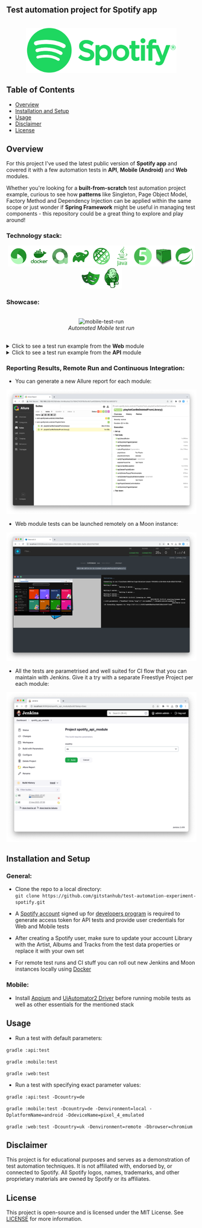 ## Test automation project for Spotify app

<p align="center">
<br>
  <img src="media/logo/Spotify_Logo_RGB_Green.png" alt="spotify-logo" width="400">
</p>

## Table of Contents
- [Overview](#overview)
- [Installation and Setup](#installation-and-setup)
- [Usage](#usage)
- [Disclaimer](#disclaimer)
- [License](#license)

## Overview
For this project I've used the latest public version of **Spotify app** and covered it with a few automation tests in **API**, **Mobile (Android)** and **Web** modules.

Whether you're looking for a **built-from-scratch** test automation project example, curious to see how **patterns** like Singleton, Page Object Model, Factory Method and Dependency Injection can be applied within the same scope or just wonder if **Spring Framework** might be useful in managing test components - this repository could be a great thing to explore and play around!

### Technology stack:

<p align="center">
<a href="https://appium.io/"><img src="media/icons/appium.png" alt="appium-logo" width="55"></a><a href="https://www.docker.com/"><img src="media/icons/docker.png" alt="docker-logo" width="55"></a><a href="https://github.com/allure-framework"><img src="media/icons/allure.png" alt="allure-logo" width="55"></a><a href="https://gradle.org/"><img src="media/icons/gradle.png" alt="gradle-logo" width="55"></a><a href="https://rest-assured.io/"><img src="media/icons/restassured.png" alt="restassured-logo" width="55"></a><a href="https://www.java.com/en/"><img src="media/icons/java.png" alt="java-logo" width="55"></a><a href="https://junit.org/junit5/"><img src="media/icons/junit5.png" alt="junit5-logo" width="55"></a><a href="https://aerokube.com/moon/"><img src="media/icons/selenoid.png" alt="selenoid-logo" width="55"></a><a href="https://spring.io/projects/spring-framework"><img src="media/icons/spring.png" alt="spring-logo" width="55"></a><a href="https://playwright.dev/java/"><img src="media/icons/playwright.png" alt="jenkins-logo" width="55"></a><a href="https://www.jenkins.io/"><img src="media/icons/jenkins.png" alt="jenkins-logo" width="55"></a>
</p>

### Showcase:

<p align="center">
<br>
<img src="media/gifs/mobile_test_run.gif" alt="mobile-test-run" width="400">
<br>
<i>Automated Mobile test run</i>
</p>

<br>
<details>
  <summary>Click to see a test run example from the <b>Web</b> module</summary>
<p align="center">
<br>
<img src="media/gifs/web_test_run.gif" alt="web-test-run">
<br>
<i>Automated Web test run</i>
</p>
</details>

<details>
  <summary>Click to see a test run example from the <b>API</b> module</summary>
<p align="center">
<br>
<img src="media/gifs/api_test_run.gif" alt="api-test-run">
<br>
<i>Automated API test run</i>
</p>
</details>


### Reporting Results, Remote Run and Continuous Integration:
* You can generate a new Allure report for each module:
<p align="center">
<img src="media/screenshots/allure_screenshot.png" alt="allure-screenshot">
</p>

* Web module tests can be launched remotely on a Moon instance:
<p align="center">
<img src="media/screenshots/selenoid_screenshot.png" alt="selenoid-screenshot">
</p>

* All the tests are parametrised and well suited for CI flow that you can maintain with Jenkins. Give it a try with a separate Freestlye Project per each module:
<p align="center">
<img src="media/screenshots/jenkins_screenshot.png" alt="jenkins-screenshot">
</p>

## Installation and Setup
### General:
* Clone the repo to a local directory: <br>
  ```git clone https://github.com/gitstanhub/test-automation-experiment-spotify.git```

* A <a href="https://www.spotify.com/us/signup">Spotify account</a> signed up for <a href="https://developer.spotify.com/">developers program</a> is required to generate access token for API tests and provide user credentials for Web and Mobile tests

* After creating a Spotify user, make sure to update your account Library with the Artist, Albums and Tracks from the test data properties or replace it with your own set 

* For remote test runs and CI stuff you can roll out new Jenkins and Moon instances locally using <a href="https://www.docker.com/products/docker-desktop/">Docker</a>

### Mobile:
* Install <a href="https://appium.io/docs/en/2.1/quickstart/install/">Appium</a> and <a href="https://appium.io/docs/en/2.1/quickstart/uiauto2-driver/">UiAutomator2 Driver</a> before running mobile tests as well as other essentials for the mentioned stack

## Usage
* Run a test with default parameters:<br>

```gradle :api:test```<br>

```gradle :mobile:test```<br>

```gradle :web:test```<br>

* Run a test with specifying exact parameter values:<br>

```gradle :api:test -Dcountry=de```<br>

```gradle :mobile:test -Dcountry=de -Denvironment=local -DplatformName=android -DdeviceName=pixel_4_emulated```<br>

```gradle :web:test -Dcountry=uk -Denvironment=remote -Dbrowser=chromium```<br>

## Disclaimer

This project is for educational purposes and serves as a demonstration of test automation techniques. It is not affiliated with, endorsed by, or connected to Spotify. All Spotify logos, names, trademarks, and other proprietary materials are owned by Spotify or its affiliates.

## License

This project is open-source and is licensed under the MIT License. See [LICENSE](./LICENSE) for more information.
